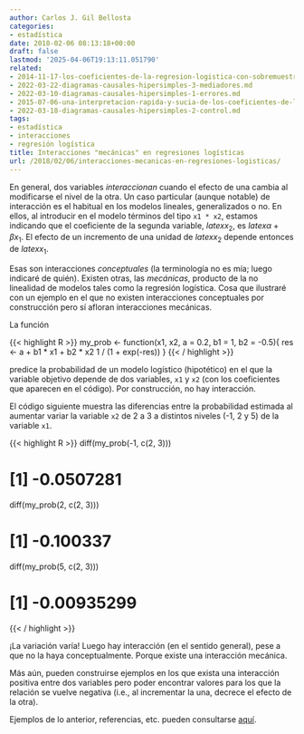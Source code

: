 ```yaml
---
author: Carlos J. Gil Bellosta
categories:
- estadística
date: 2018-02-06 08:13:18+00:00
draft: false
lastmod: '2025-04-06T19:13:11.051790'
related:
- 2014-11-17-los-coeficientes-de-la-regresion-logistica-con-sobremuestreo.md
- 2022-03-22-diagramas-causales-hipersimples-3-mediadores.md
- 2022-03-10-diagramas-causales-hipersimples-1-errores.md
- 2015-07-06-una-interpretacion-rapida-y-sucia-de-los-coeficientes-de-la-regresion-logistica.md
- 2022-03-18-diagramas-causales-hipersimples-2-control.md
tags:
- estadística
- interacciones
- regresión logística
title: Interacciones "mecánicas" en regresiones logísticas
url: /2018/02/06/interacciones-mecanicas-en-regresiones-logisticas/
---
```


En general, dos variables _interaccionan_ cuando el efecto de una cambia al modificarse el nivel de la otra. Un caso particular (aunque notable) de interacción es el habitual en los modelos lineales, generalizados o no. En ellos, al introducir en el modelo términos del tipo `x1 * x2`, estamos indicando que el coeficiente de la segunda variable, $latex x_2$, es $latex \alpha + \beta x_1$. El efecto de un incremento de una unidad de $latex x_2$ depende entonces de $latex x_1$.

Esas son interacciones _conceptuales_ (la terminología no es mía; luego indicaré de quién). Existen otras, las _mecánicas_, producto de la no linealidad de modelos tales como la regresión logística. Cosa que ilustraré con un ejemplo en el que no existen interacciones conceptuales por construcción pero sí afloran interacciones mecánicas.

La función

{{< highlight R >}}
my_prob <- function(x1, x2, a = 0.2, b1 = 1, b2 = -0.5){
  res <- a + b1 * x1 + b2 * x2
  1 / (1 + exp(-res))
}
{{< / highlight >}}

predice la probabilidad de un modelo logístico (hipotético) en el que la variable objetivo depende de dos variables, `x1` y `x2` (con los coeficientes que aparecen en el código). Por construcción, no hay interacción.

El código siguiente muestra las diferencias entre la probabilidad estimada al aumentar variar la variable `x2` de 2 a 3 a distintos niveles (-1, 2 y 5) de la variable `x1`.

{{< highlight R >}}
diff(my_prob(-1, c(2, 3)))
# [1] -0.0507281
diff(my_prob(2, c(2, 3)))
# [1] -0.100337
diff(my_prob(5, c(2, 3)))
# [1] -0.00935299
{{< / highlight >}}

¡La variación varía! Luego hay interacción (en el sentido general), pese a que no la haya conceptualmente. Porque existe una interacción mecánica.

Más aún, pueden construirse ejemplos en los que exista una interacción positiva entre dos variables pero poder encontrar valores para los que la relación se vuelve negativa (i.e., al incrementar la una, decrece el efecto de la otra).

Ejemplos de lo anterior, referencias, etc. pueden consultarse [aquí](http://datacolada.org/57).